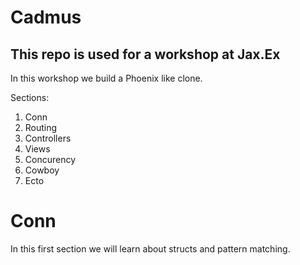 # Cadmus

## This repo is used for a workshop at Jax.Ex

In this workshop we build a Phoenix like clone.

Sections:

1. Conn
2. Routing
3. Controllers
4. Views
5. Concurency
6. Cowboy
7. Ecto


# Conn

In this first section we will learn about structs and pattern matching.
